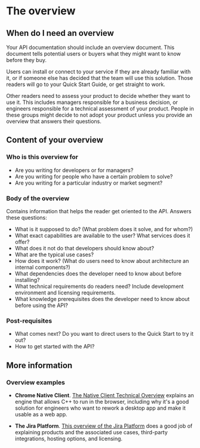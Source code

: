 # The overview

## When do I need an overview

Your API documentation should include an overview document. This document tells potential users or buyers what they might want to know before they buy.

Users can install or connect to your service if they are already familiar with it, or if someone else has decided that the team will use this solution. Those readers will go to your Quick Start Guide, or get straight to work.

Other readers need to assess your product to decide whether they want to use it. This includes managers responsible for a business decision, or engineers responsible for a technical assessment of your product. People in these groups might decide to not adopt your product unless you provide an overview that answers their questions.

## Content of your overview

### Who is this overview for

* Are you writing for developers or for managers?
* Are you writing for people who have a certain problem to solve?
* Are you writing for a particular industry or market segment?

### Body of the overview

Contains information that helps the reader get oriented to the API. Answers these questions:

* What is it supposed to do? (What problem does it solve, and for whom?)
* What exact capabilities are available to the user? What services does it offer?
* What does it not do that developers should know about?
* What are the typical use cases?
* How does it work? (What do users need to know about architecture an internal components?)
* What dependencies does the developer need to know about before installing?
* What technical requirements do readers need? Include development environment and licensing requirements.
* What knowledge prerequisites does the developer need to know about before using the API?

### Post-requisites

* What comes next? Do you want to direct users to the Quick Start to try it out?
* How to get started with the API?

## More information

### Overview examples

* **Chrome Native Client**. [The Native Client Technical Overview](https://developer.chrome.com/native-client/overview) explains an engine that allows C++ to run in the browser, including why it's a good solution for engineers who want to rework a desktop app and make it usable as a web app.

* **The Jira Platform**. [This overview of the Jira Platform](https://www.atlassian.com/software/jira/guides/getting-started/overview#about-the-jira-platform) does a good job of explaining products and the associated use cases, third-party integrations, hosting options, and licensing.
